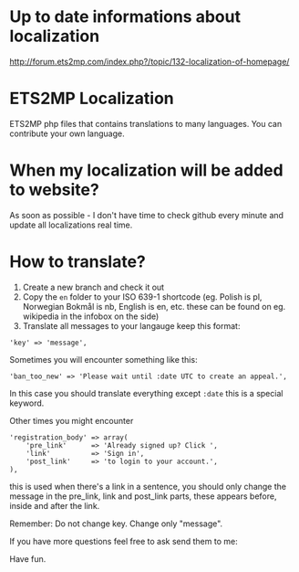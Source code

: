 Up to date informations about localization
===================
http://forum.ets2mp.com/index.php?/topic/132-localization-of-homepage/

ETS2MP Localization
===================

ETS2MP php files that contains translations to many languages. You can contribute your own language.

When my localization will be added to website?
===================
As soon as possible - I don't have time to check github every minute and update all localizations real time.

How to translate?
===================

1. Create a new branch and check it out
2. Copy the ```en``` folder to your ISO 639-1 shortcode (eg. Polish is pl, Norwegian Bokmål is nb, English is en, etc. these can be found on eg. wikipedia in the infobox on the side)
3. Translate all messages to your langauge keep this format:
```
'key' => 'message',
```

Sometimes you will encounter something like this:
```
'ban_too_new' => 'Please wait until :date UTC to create an appeal.',
```
In this case you should translate everything except ```:date``` this is a special keyword.

Other times you might encounter
```
'registration_body' => array(
    'pre_link'      => 'Already signed up? Click ',
    'link'          => 'Sign in',
    'post_link'     => 'to login to your account.',
),
```
this is used when there's a link in a sentence, you should only change the message in the pre_link, link and post_link parts, these appears before, inside and after the link.

Remember: Do not change key. Change only "message".

If you have more questions feel free to ask send them to me:

Have fun.
